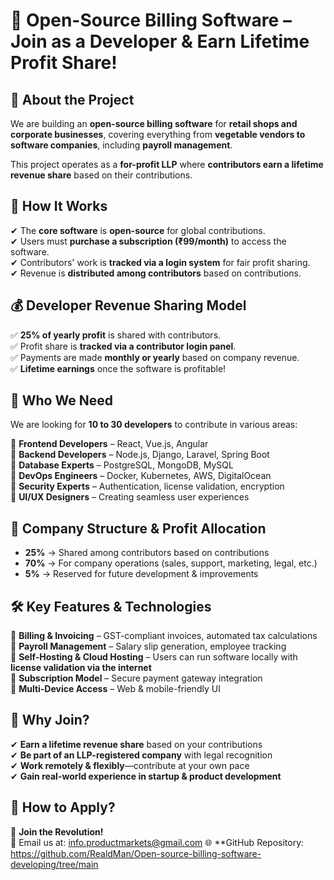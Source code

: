 # 🚀 Open-Source Billing Software – Join as a Developer & Earn Lifetime Profit Share!

## 📢 About the Project
We are building an **open-source billing software** for **retail shops and corporate businesses**, covering everything from **vegetable vendors to software companies**, including **payroll management**.  

This project operates as a **for-profit LLP** where **contributors earn a lifetime revenue share** based on their contributions.  

## 🔹 How It Works  
✔ The **core software** is **open-source** for global contributions.  
✔ Users must **purchase a subscription (₹99/month)** to access the software.  
✔ Contributors' work is **tracked via a login system** for fair profit sharing.  
✔ Revenue is **distributed among contributors** based on contributions.  

## 💰 Developer Revenue Sharing Model  
✅ **25% of yearly profit** is shared with contributors.  
✅ Profit share is **tracked via a contributor login panel**.  
✅ Payments are made **monthly or yearly** based on company revenue.  
✅ **Lifetime earnings** once the software is profitable!  

## 👥 Who We Need  
We are looking for **10 to 30 developers** to contribute in various areas:  

📌 **Frontend Developers** – React, Vue.js, Angular  
📌 **Backend Developers** – Node.js, Django, Laravel, Spring Boot  
📌 **Database Experts** – PostgreSQL, MongoDB, MySQL  
📌 **DevOps Engineers** – Docker, Kubernetes, AWS, DigitalOcean  
📌 **Security Experts** – Authentication, license validation, encryption  
📌 **UI/UX Designers** – Creating seamless user experiences  

## 💼 Company Structure & Profit Allocation  
- **25%** → Shared among contributors based on contributions  
- **70%** → For company operations (sales, support, marketing, legal, etc.)  
- **5%** → Reserved for future development & improvements  

## 🛠 Key Features & Technologies  
🔹 **Billing & Invoicing** – GST-compliant invoices, automated tax calculations  
🔹 **Payroll Management** – Salary slip generation, employee tracking  
🔹 **Self-Hosting & Cloud Hosting** – Users can run software locally with **license validation via the internet**  
🔹 **Subscription Model** – Secure payment gateway integration  
🔹 **Multi-Device Access** – Web & mobile-friendly UI  

## 📌 Why Join?  
✔ **Earn a lifetime revenue share** based on your contributions  
✔ **Be part of an LLP-registered company** with legal recognition  
✔ **Work remotely & flexibly**—contribute at your own pace  
✔ **Gain real-world experience in startup & product development**  

## 📢 How to Apply?  
🚀 **Join the Revolution!**  
📩 Email us at: info.productmarkets@gmail.com
🌐 **GitHub Repository: https://github.com/RealdMan/Open-source-billing-software-developing/tree/main  

